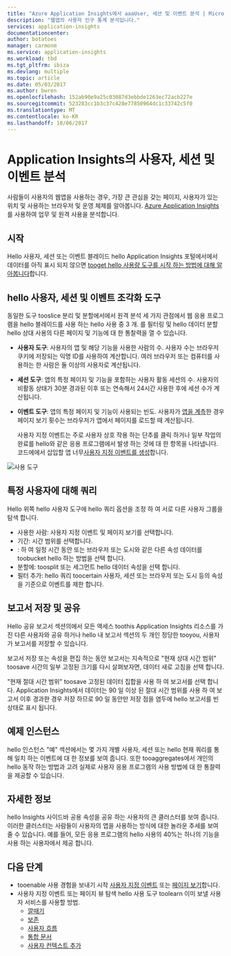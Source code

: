 ```yaml
---
title: "Azure Application Insights에서 aaaUser, 세션 및 이벤트 분석 | Microsoft docs"
description: "웹앱의 사용자 인구 통계 분석입니다."
services: application-insights
documentationcenter: 
author: botatoes
manager: carmonm
ms.service: application-insights
ms.workload: tbd
ms.tgt_pltfrm: ibiza
ms.devlang: multiple
ms.topic: article
ms.date: 05/03/2017
ms.author: bwren
ms.openlocfilehash: 152ab90e9a25c03087d3ebbde1263ec72acb227e
ms.sourcegitcommit: 523283cc1b3c37c428e77850964dc1c33742c5f0
ms.translationtype: MT
ms.contentlocale: ko-KR
ms.lasthandoff: 10/06/2017
---
```

# <a name="users-sessions-and-events-analysis-in-application-insights"></a>Application Insights의 사용자, 세션 및 이벤트 분석

사람들이 사용자의 웹앱을 사용하는 경우, 가장 큰 관심을 갖는 페이지, 사용자가 있는 위치 및 사용하는 브라우저 및 운영 체제를 알아봅니다. [Azure Application Insights](app-insights-overview.md)를 사용하여 업무 및 원격 사용을 분석합니다.

## <a name="get-started"></a>시작

Hello 사용자, 세션 또는 이벤트 블레이드 hello Application Insights 포털에서에서 데이터를 아직 표시 되지 않으면 [tooget hello 사용량 도구를 시작 하는 방법에 대해 알아봅니다](app-insights-usage-overview.md)합니다.

## <a name="hello-users-sessions-and-events-segmentation-tool"></a>hello 사용자, 세션 및 이벤트 조각화 도구

동일한 도구 tooslice 분리 및 분할에서에서 원격 분석 세 가지 관점에서 웹 응용 프로그램을 hello 블레이드를 사용 하는 hello 사용 중 3 개. 를 필터링 및 hello 데이터 분할 hello 상대 사용의 다른 페이지 및 기능에 대 한 통찰력을 열 수 있습니다.

* **사용자 도구**: 사용자의 앱 및 해당 기능을 사용한 사람의 수.  사용자 수는 브라우저 쿠키에 저장되는 익명 ID를 사용하여 계산합니다. 여러 브라우저 또는 컴퓨터를 사용하는 한 사람은 둘 이상의 사용자로 계산됩니다.
* **세션 도구**: 앱의 특정 페이지 및 기능을 포함하는 사용자 활동 세션의 수. 사용자의 비활동 상태가 30분 경과된 이후 또는 연속해서 24시간 사용한 후에 세션 수가 계산됩니다.
* **이벤트 도구**: 앱의 특정 페이지 및 기능이 사용되는 빈도. 사용자가 [앱을 계측](app-insights-javascript.md)한 경우 페이지 보기 횟수는 브라우저가 앱에서 페이지를 로드할 때 계산됩니다. 

    사용자 지정 이벤트는 주로 사용자 상호 작용 하는 단추를 클릭 하거나 일부 작업의 완료를 hello와 같은 응용 프로그램에서 발생 하는 것에 대 한 항목을 나타냅니다. 코드에에서 삽입할 앱 너무[사용자 지정 이벤트를 생성](app-insights-api-custom-events-metrics.md#trackevent)합니다.

![사용 도구](./media/app-insights-usage-segmentation/users.png)

## <a name="querying-for-certain-users"></a>특정 사용자에 대해 쿼리 

Hello 위쪽 hello 사용자 도구에 hello 쿼리 옵션을 조정 하 여 서로 다른 사용자 그룹을 탐색 합니다. 

* 사용한 사람: 사용자 지정 이벤트 및 페이지 보기를 선택합니다. 
* 기간: 시간 범위를 선택합니다. 
* : 하 여 일정 시간 동안 또는 브라우저 또는 도시와 같은 다른 속성 데이터를 toobucket hello 하는 방법을 선택 합니다. 
* 분할에: toosplit 또는 세그먼트 hello 데이터 속성을 선택 합니다. 
* 필터 추가: hello 쿼리 toocertain 사용자, 세션 또는 브라우저 또는 도시 등의 속성을 기준으로 이벤트를 제한 합니다. 
 
## <a name="saving-and-sharing-reports"></a>보고서 저장 및 공유 
Hello 공유 보고서 섹션의에서 모든 액세스 toothis Application Insights 리소스를 가진 다른 사용자와 공유 하거나 hello 내 보고서 섹션의 두 개인 정당한 tooyou, 사용자가 보고서를 저장할 수 있습니다.  
 
보고서 저장 또는 속성을 편집 하는 동안 보고서는 지속적으로 "현재 상대 시간 범위" toosave 시간의 일부 고정된 크기를 다시 살펴보자면, 데이터 새로 고침을 선택 합니다.  
 
"현재 절대 시간 범위" toosave 고정된 데이터 집합을 사용 하 여 보고서를 선택 합니다. Application Insights에서 데이터는 90 일 이상 된 절대 시간 범위를 사용 하 여 보고서 이후 경과한 경우 저장 하므로 90 일 동안만 저장 점을 염두에 hello 보고서를 빈 상태로 표시 됩니다. 
 
## <a name="example-instances"></a>예제 인스턴스

hello 인스턴스 "예" 섹션에서는 몇 가지 개별 사용자, 세션 또는 hello 현재 쿼리를 통해 일치 하는 이벤트에 대 한 정보를 보여 줍니다. 또한 tooaggregates에서 개인의 hello 동작 하는 방법과 고려 실제로 사용자 응용 프로그램의 사용 방법에 대 한 통찰력을 제공할 수 있습니다. 
 
## <a name="insights"></a>자세한 정보 

hello Insights 사이드바 공용 속성을 공유 하는 사용자의 큰 클러스터를 보여 줍니다. 이러한 클러스터는 사람들이 사용자의 앱을 사용하는 방식에 대한 놀라운 추세를 보여 줄 수 있습니다. 예를 들어, 모든 응용 프로그램의 hello 사용의 40%는 하나의 기능을 사용 하는 사용자에서 제공 합니다.  


## <a name="next-steps"></a>다음 단계
- tooenable 사용 경험을 보내기 시작 [사용자 지정 이벤트](https://docs.microsoft.com/en-us/azure/application-insights/app-insights-api-custom-events-metrics#trackevent) 또는 [페이지 보기](https://docs.microsoft.com/azure/application-insights/app-insights-api-custom-events-metrics#page-views)합니다.
- 사용자 지정 이벤트 또는 페이지 뷰 탐색 hello 사용 도구 toolearn 이미 보낼 사용자 서비스를 사용할 방법.
    - [깔때기](usage-funnels.md)
    - [보존](app-insights-usage-retention.md)
    - [사용자 흐름](app-insights-usage-flows.md)
    - [통합 문서](app-insights-usage-workbooks.md)
    - [사용자 컨텍스트 추가](app-insights-usage-send-user-context.md)

